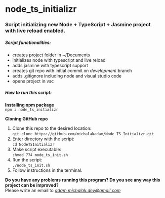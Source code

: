 # node_ts_initializr

### Script initializing new Node + TypeScript + Jasmine project with live reload enabled.

##### Script functionalities:
* creates project folder in ~/Documents
* initializes node with typescript and live reload
* adds jasmine with typescript support
* creates git repo with initial commit on *development* branch
* adds .gitignore including node and visual studio code
* opens project in vsc

##### How to run this script: 

**Installing npm package**
<br/>
```npm i node_ts_initializr```

**Cloning GitHub repo**

1. Clone this repo to the desired location: <br/> ```git clone https://github.com/michalakadam/Node_TS_Initializr.git```
2. Enter directory with the script: <br/> ```cd NodeTSInitializr```
4. Make script executable: <br/> ```chmod 774 node_ts_init.sh``` 
3. Run the script: <br/> ```./node_ts_init.sh```
4. Follow instructions in the terminal.

**Do you have any problems running this program? Do you see any way this project can be improved?<br/>**
 Please write an email to *adam.michalak.dev@gmail.com*



